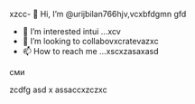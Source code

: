 xzcc- 👋 Hi, I’m @urijbilan766hjv,vcxbfdgmn gfd
- 👀 I’m interested intui ...xcv
- 💞️ I’m looking to collabovxcratevazxc
- 📫 How to reach me ...xscxzasaxasd
<!---hbxsavxc
urijbilan766/sad is a ✨ special ✨ repository because its `README.md` (this file) appears on gbfyour GitHub profile.x
You can click the Preview linисмиk to take a look at yyiuour changes.asdxcbv
--->сми
zcdfg
asd
x
assaccxzczxc
